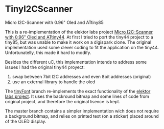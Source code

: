 # TinyI2CScanner
Micro I2C-Scanner with 0.96" Oled and ATtiny85

This is a re-implementation of the elektor labs project [Micro I2C-Scanner with 0.96" Oled and ATtiny44][labs].
At first I tried to port the tiny44 project to a tiny85, but was unable to make it work on a digispark clone.
The original implementation used some clever coding to fit the application on the tiny44.
Unfortunatelly, this made it hard to modify.

Besides the different uC,
this implementation intends to address some issues I had the original tiny44 proyect:

1. swap between 7bit I2C addresses and even 8bit addresses (original)
1. use an external library to handle the oled

The [tinyFont][] branch re-implements the exact functionality of the [elektor labs project][labs].
It uses the backround bitmap and some lines of code from original project, and therefore the original lisence is kept.

The master branch contains a simpler implementation wich does not require a background bitmap,
and relies on printed text (on a sticker) placed around of the OLED display.

[labs]: http://www.elektormagazine.com/labs/micro-i2c-scanner-with-096-oled-and-attiny44-1
[oled]: https://github.com/olikraus/u8g2/wiki/u8g2reference
[tinyFont]: https://github.com/avaldebe/TinyI2CScanner/tree/tinyFont
